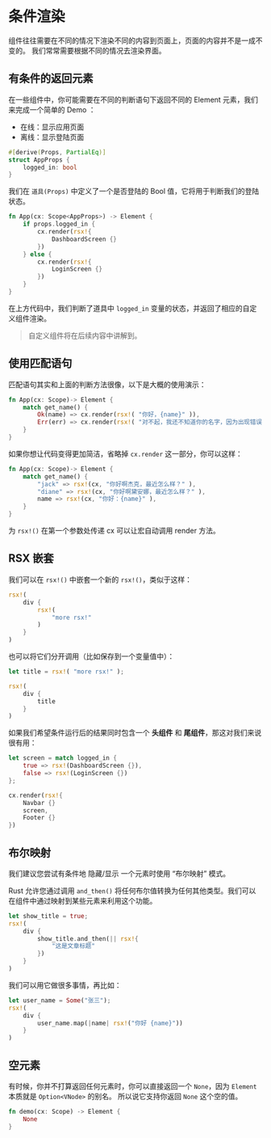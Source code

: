 # 条件渲染

组件往往需要在不同的情况下渲染不同的内容到页面上，页面的内容并不是一成不变的。
我们常常需要根据不同的情况去渲染界面。

## 有条件的返回元素

在一些组件中，你可能需要在不同的判断语句下返回不同的 Element 元素，我们来完成一个简单的 Demo ：

- 在线：显示应用页面
- 离线：显示登陆页面

```rust
#[derive(Props, PartialEq)]
struct AppProps {
    logged_in: bool
}
```

我们在 `道具(Props)` 中定义了一个是否登陆的 Bool 值，它将用于判断我们的登陆状态。

```rust
fn App(cx: Scope<AppProps>) -> Element {
    if props.logged_in {
        cx.render(rsx!{
            DashboardScreen {}
        })
    } else {
        cx.render(rsx!{
            LoginScreen {}
        })
    }
}
```

在上方代码中，我们判断了道具中 `logged_in` 变量的状态，并返回了相应的自定义组件渲染。

> 自定义组件将在后续内容中讲解到。

## 使用匹配语句

匹配语句其实和上面的判断方法很像，以下是大概的使用演示：

```rust
fn App(cx: Scope)-> Element {
    match get_name() {
        Ok(name) => cx.render(rsx!( "你好，{name}" )),
        Err(err) => cx.render(rsx!( "对不起，我还不知道你的名字，因为出现错误了： {err}" )),
    }
}
```

如果你想让代码变得更加简洁，省略掉 `cx.render` 这一部分，你可以这样：

```rust
fn App(cx: Scope)-> Element {
    match get_name() {
        "jack" => rsx!(cx, "你好啊杰克，最近怎么样？" ),
        "diane" => rsx!(cx, "你好啊黛安娜，最近怎么样？" ),
        name => rsx!(cx, "你好：{name}" ),
    }
}
```

为 `rsx!()` 在第一个参数处传递 cx 可以让宏自动调用 render 方法。

## RSX 嵌套

我们可以在 `rsx!()` 中嵌套一个新的 `rsx!()`，类似于这样：


```rust
rsx!(
    div {
        rsx!(
            "more rsx!"
        )
    }
)
```

也可以将它们分开调用（比如保存到一个变量值中）：

```rust
let title = rsx!( "more rsx!" );

rsx!(
    div {
        title
    }
)
```

如果我们希望条件运行后的结果同时包含一个 **头组件** 和 **尾组件**，那这对我们来说很有用：

```rust
let screen = match logged_in {
    true => rsx!(DashboardScreen {}),
    false => rsx!(LoginScreen {})
};

cx.render(rsx!{
    Navbar {}
    screen,
    Footer {}
})
```

## 布尔映射

我们建议您尝试有条件地 隐藏/显示 一个元素时使用 “布尔映射” 模式。

Rust 允许您通过调用 `and_then()` 将任何布尔值转换为任何其他类型。我们可以在组件中通过映射到某些元素来利用这个功能。

```rust
let show_title = true;
rsx!(
    div {
        show_title.and_then(|| rsx!{
            "这是文章标题"
        })
    }
)
```

我们可以用它做很多事情，再比如：

```rust
let user_name = Some("张三");
rsx!(
    div {
        user_name.map(|name| rsx!("你好 {name}"))
    }
)
```

## 空元素

有时候，你并不打算返回任何元素时，你可以直接返回一个 `None`，因为 `Element` 本质就是 `Option<VNode>` 的别名。
所以说它支持你返回 `None` 这个空的值。

```rust
fn demo(cx: Scope) -> Element {
    None
}
```